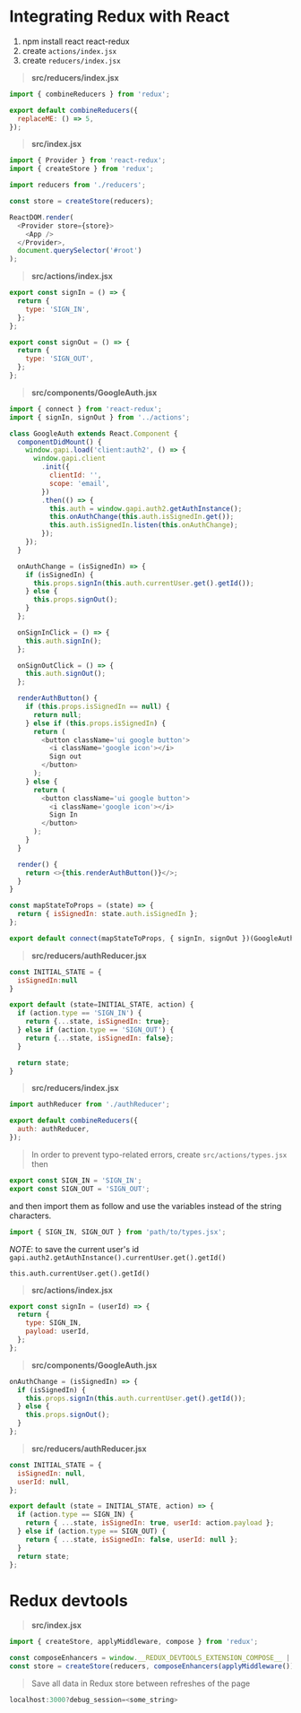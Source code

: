 # Integrating Redux with React

1. npm install react react-redux
2. create `actions/index.jsx`
3. create `reducers/index.jsx`

> **src/reducers/index.jsx**

```javascript
import { combineReducers } from 'redux';

export default combineReducers({
  replaceME: () => 5,
});
```

> **src/index.jsx**

```javascript
import { Provider } from 'react-redux';
import { createStore } from 'redux';

import reducers from './reducers';

const store = createStore(reducers);

ReactDOM.render(
  <Provider store={store}>
    <App />
  </Provider>,
  document.querySelector('#root')
);
```

> **src/actions/index.jsx**

```javascript
export const signIn = () => {
  return {
    type: 'SIGN_IN',
  };
};

export const signOut = () => {
  return {
    type: 'SIGN_OUT',
  };
};
```

> **src/components/GoogleAuth.jsx**

```javascript
import { connect } from 'react-redux';
import { signIn, signOut } from '../actions';

class GoogleAuth extends React.Component {
  componentDidMount() {
    window.gapi.load('client:auth2', () => {
      window.gapi.client
        .init({
          clientId: '',
          scope: 'email',
        })
        .then(() => {
          this.auth = window.gapi.auth2.getAuthInstance();
          this.onAuthChange(this.auth.isSignedIn.get());
          this.auth.isSignedIn.listen(this.onAuthChange);
        });
    });
  }

  onAuthChange = (isSignedIn) => {
    if (isSignedIn) {
      this.props.signIn(this.auth.currentUser.get().getId());
    } else {
      this.props.signOut();
    }
  };

  onSignInClick = () => {
    this.auth.signIn();
  };

  onSignOutClick = () => {
    this.auth.signOut();
  };

  renderAuthButton() {
    if (this.props.isSignedIn == null) {
      return null;
    } else if (this.props.isSignedIn) {
      return (
        <button className='ui google button'>
          <i className='google icon'></i>
          Sign out
        </button>
      );
    } else {
      return (
        <button className='ui google button'>
          <i className='google icon'></i>
          Sign In
        </button>
      );
    }
  }

  render() {
    return <>{this.renderAuthButton()}</>;
  }
}

const mapStateToProps = (state) => {
  return { isSignedIn: state.auth.isSignedIn };
};

export default connect(mapStateToProps, { signIn, signOut })(GoogleAuth);
```

> **src/reducers/authReducer.jsx**

```javascript
const INITIAL_STATE = {
  isSignedIn:null
}

export default (state=INITIAL_STATE, action) {
  if (action.type == 'SIGN_IN') {
    return {...state, isSignedIn: true};
  } else if (action.type == 'SIGN_OUT') {
    return {...state, isSignedIn: false};
  }

  return state;
}
```

> **src/reducers/index.jsx**

```javascript
import authReducer from './authReducer';

export default combineReducers({
  auth: authReducer,
});
```

> In order to prevent typo-related errors, create `src/actions/types.jsx` then

```javascript
export const SIGN_IN = 'SIGN_IN';
export const SIGN_OUT = 'SIGN_OUT';
```

and then import them as follow and use the variables instead of the string characters.

```javascript
import { SIGN_IN, SIGN_OUT } from 'path/to/types.jsx';
```

_NOTE_: to save the current user's id
`gapi.auth2.getAuthInstance().currentUser.get().getId()`

`this.auth.currentUser.get().getId()`

> **src/actions/index.jsx**

```javascript
export const signIn = (userId) => {
  return {
    type: SIGN_IN,
    payload: userId,
  };
};
```

> **src/components/GoogleAuth.jsx**

```javascript
onAuthChange = (isSignedIn) => {
  if (isSignedIn) {
    this.props.signIn(this.auth.currentUser.get().getId());
  } else {
    this.props.signOut();
  }
};
```

> **src/reducers/authReducer.jsx**

```javascript
const INITIAL_STATE = {
  isSignedIn: null,
  userId: null,
};

export default (state = INITIAL_STATE, action) => {
  if (action.type == SIGN_IN) {
    return { ...state, isSignedIn: true, userId: action.payload };
  } else if (action.type == SIGN_OUT) {
    return { ...state, isSignedIn: false, userId: null };
  }
  return state;
};
```

# Redux devtools

> **src/index.jsx**

```javascript
import { createStore, applyMiddleware, compose } from 'redux';

const composeEnhancers = window.__REDUX_DEVTOOLS_EXTENSION_COMPOSE__ || compose;
const store = createStore(reducers, composeEnhancers(applyMiddleware()));
```

> Save all data in Redux store between refreshes of the page

```javascript
localhost:3000?debug_session=<some_string>
```
